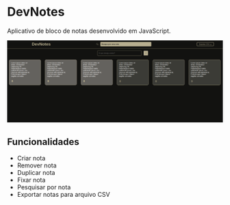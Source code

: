 # DevNotes
Aplicativo de bloco de notas desenvolvido em JavaScript.

<img src="https://github.com/maylajamile/github-images/blob/041414446d872b86a4a95f58696d7142d7b2046f/image9.png" alt="Imagem da aplicação">

## Funcionalidades

- Criar nota
- Remover nota
- Duplicar nota
- Fixar nota
- Pesquisar por nota
- Exportar notas para arquivo CSV

